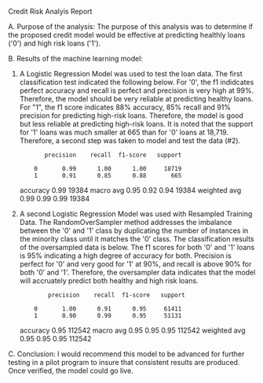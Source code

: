 Credit Risk Analyis Report

A. Purpose of the analysis: 
The purpose of this analysis was to determine if the proposed credit model would be effective at predicting healthly loans ('0') and high risk loans ('1'). 

B. Results of the machine learning model:
1. A Logistic Regression Model was used to test the loan data. The first classification test indicated the following below. For '0', the f1 indidcates perfect accuracy and recall is perfect and precision is very high at 99%. Therefore, the model should be very reliable at predicting healthy loans. For "1", the f1 score indicates 88% accuracy, 85% recall and 91% precision for predicting high-risk loans. Therefore, the model is good but less reliable at predicting high-risk loans. It is noted that the support for '1' loans was much smaller at 665 than for '0' loans at 18,719. Therefore, a second step was taken to model and test the data (#2).

              precision    recall  f1-score   support

           0       0.99      1.00      1.00     18719
           1       0.91      0.85      0.88       665

    accuracy                           0.99     19384
   macro avg       0.95      0.92      0.94     19384
weighted avg       0.99      0.99      0.99     19384

2. A second Logistic Regression Model was used with Resampled Training Data. The RandomOverSampler method addresses the imbalance between the '0' and '1' class by duplicating the number of instances in the minority class until it matches the '0' class. The classification results of the oversampled data is below. The f1 scores for both '0' and '1' loans is 95% indicating a high degree of accuracy for both. Precision is perfect for '0' and very good for '1' at 90%, and recall is above 90% for both '0' and '1'. Therefore, the oversampler data indicates that the model will accruately predict both healthy and high risk loans.

               precision    recall  f1-score   support

           0       1.00      0.91      0.95     61411
           1       0.90      0.99      0.95     51131

    accuracy                           0.95    112542
   macro avg       0.95      0.95      0.95    112542
weighted avg       0.95      0.95      0.95    112542

C. Conclusion: I would recommend this model to be advanced for further testing in a pilot program to insure that consistent results are produced. Once verified, the model could go live. 
